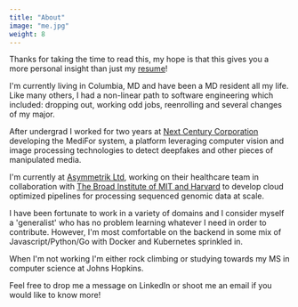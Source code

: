 ```yaml
---
title: "About"
image: "me.jpg"
weight: 8
---
```


Thanks for taking the time to read this, my hope is that this gives you a more personal insight than just my [resume](Resume-Spring22.pdf)!

I'm currently living in Columbia, MD and have been a MD resident all my life. Like many others, I had a non-linear path to software engineering which included: dropping out, working odd jobs, reenrolling and several changes of my major.

After undergrad I worked for two years at [Next Century Corporation](https://www.baltimoresun.com/business/bs-bz-tw-midsize-one-20191206-irc4cpw75zdkdjvbf2t6qidmwq-story.html) developing the MediFor system, a platform leveraging computer vision and image processing technologies to detect deepfakes and other pieces of manipulated media.

I'm currently at [Asymmetrik Ltd](https://asymmetrik.com/), working on their healthcare team in collaboration with [The Broad Institute of MIT and Harvard](https://www.broadinstitute.org/) to develop cloud optimized pipelines for processing sequenced genomic data at scale.

I have been fortunate to work in a variety of domains and I consider myself a 'generalist' who has no problem learning whatever I need in order to contribute. However, I'm most comfortable on the backend in some mix of Javascript/Python/Go with Docker and Kubernetes sprinkled in.

When I'm not working I'm either rock climbing or studying towards my MS in computer science at Johns Hopkins.

Feel free to drop me a message on LinkedIn or shoot me an email if you would like to know more!

